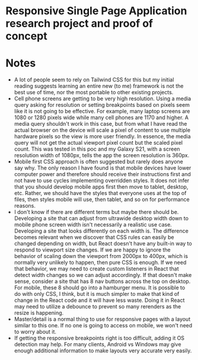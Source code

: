 # Responsive Single Page Application research project and proof of concept

# Notes

- A lot of people seem to rely on Tailwind CSS for this but my initial reading suggests learning an entire new (to me) framework is not the best use of time, nor the most portable to other existing projects.
- Cell phone screens are getting to be very high resolution. Using a media query asking for resolution or setting breakpoints based on pixels seem like it is not going to be effective. For example, many laptop screens are 1080 or 1280 pixels wide while many cell phones are 1170 and higher. A media query shouldn't work in this case, but from what I have read the actual browser on the device will scale a pixel of content to use multiple hardware pixels so the view is more user friendly. In essence, the media query will not get the actual viewport pixel count but the scaled pixel count. This was tested in this poc and my Galaxy S21, with a screen resolution width of 1080px, tells the app the screen resolution is 360px.
- Mobile first CSS approach is often suggested but rarely does anyone say why. The only reason I have found is that mobile devices have lower computer power and therefore should receive their instructions first and not have to use cycles implementing overridden styles. It does not infer that you should develop mobile apps first then move to tablet, desktop, etc. Rather, we should have the styles that everyone uses at the top of files, then styles mobile will use, then tablet, and so on for performance reasons.
- I don't know if there are different terms but maybe there should be. Developing a site that can adjust from ultrawide desktop width down to mobile phone screen width isn't necessarily a realistic use case. Developing a site that looks differently on each width is. The difference becomes relevant when we discover that CSS rules can easily be changed depending on width, but React doesn't have any built-in way to respond to viewport size changes. If we are happy to ignore the behavior of scaling down the viewport from 2000px to 400px, which is normally very unlikely to happen, then pure CSS is enough. If we need that behavior, we may need to create custom listeners in React that detect width changes so we can adjust accordingly. If that doesn't make sense, consider a site that has 8 nav buttons across the top on desktop. For mobile, these 8 should go into a hamburger menu. It is possible to do with only CSS, I think, but it is much simpler to make that kind of change in the React code and it will have less waste. Doing it in React may need to utilize a debounce to prevent so many rerenders as the resize is happening.
- Master/detail is a normal thing to use for responsive pages with a layout similar to this one. If no one is going to access on mobile, we won't need to worry about it.
- If getting the responsive breakpoints right is too difficult, adding it OS detection may help. For many clients, Android vs Windows may give enough additional information to make layouts very accurate very easily.
